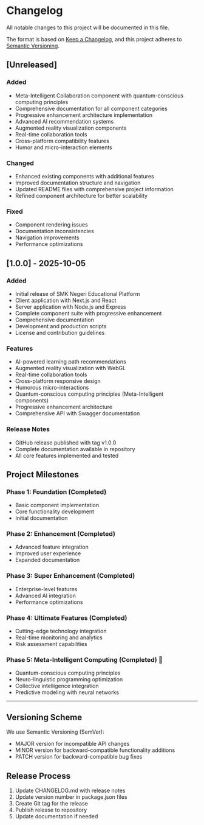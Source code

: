 # Changelog

All notable changes to this project will be documented in this file.

The format is based on [Keep a Changelog](https://keepachangelog.com/en/1.0.0/),
and this project adheres to [Semantic Versioning](https://semver.org/spec/v2.0.0.html).

## [Unreleased]

### Added
- Meta-Intelligent Collaboration component with quantum-conscious computing principles
- Comprehensive documentation for all component categories
- Progressive enhancement architecture implementation
- Advanced AI recommendation systems
- Augmented reality visualization components
- Real-time collaboration tools
- Cross-platform compatibility features
- Humor and micro-interaction elements

### Changed
- Enhanced existing components with additional features
- Improved documentation structure and navigation
- Updated README files with comprehensive project information
- Refined component architecture for better scalability

### Fixed
- Component rendering issues
- Documentation inconsistencies
- Navigation improvements
- Performance optimizations

## [1.0.0] - 2025-10-05

### Added
- Initial release of SMK Negeri Educational Platform
- Client application with Next.js and React
- Server application with Node.js and Express
- Complete component suite with progressive enhancement
- Comprehensive documentation
- Development and production scripts
- License and contribution guidelines

### Features
- AI-powered learning path recommendations
- Augmented reality visualization with WebGL
- Real-time collaboration tools
- Cross-platform responsive design
- Humorous micro-interactions
- Quantum-conscious computing principles (Meta-Intelligent components)
- Progressive enhancement architecture
- Comprehensive API with Swagger documentation

### Release Notes
- GitHub release published with tag v1.0.0
- Complete documentation available in repository
- All core features implemented and tested

## Project Milestones

### Phase 1: Foundation (Completed)
- Basic component implementation
- Core functionality development
- Initial documentation

### Phase 2: Enhancement (Completed)
- Advanced feature integration
- Improved user experience
- Expanded documentation

### Phase 3: Super Enhancement (Completed)
- Enterprise-level features
- Advanced AI integration
- Performance optimizations

### Phase 4: Ultimate Features (Completed)
- Cutting-edge technology integration
- Real-time monitoring and analytics
- Risk assessment capabilities

### Phase 5: Meta-Intelligent Computing (Completed) 🌌
- Quantum-conscious computing principles
- Neuro-linguistic programming optimization
- Collective intelligence integration
- Predictive modeling with neural networks

---

## Versioning Scheme

We use Semantic Versioning (SemVer):

- MAJOR version for incompatible API changes
- MINOR version for backward-compatible functionality additions
- PATCH version for backward-compatible bug fixes

## Release Process

1. Update CHANGELOG.md with release notes
2. Update version number in package.json files
3. Create Git tag for the release
4. Publish release to repository
5. Update documentation if needed